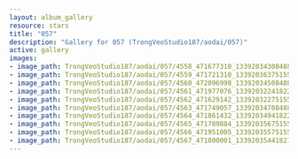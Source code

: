 ```yaml
---
layout: album_gallery
resource: stars
title: "057"
description: "Gallery for 057 (TrongVeoStudio187/aodai/057)"
active: gallery
images:
- image_path: TrongVeoStudio187/aodai/057/4558_471677310_1339203430848877_6886598842393725008_n.jpg
- image_path: TrongVeoStudio187/aodai/057/4559_471721310_1339203637515523_8195603147759027280_n.jpg
- image_path: TrongVeoStudio187/aodai/057/4560_472096998_1339203450848875_5108704553977332700_n.jpg
- image_path: TrongVeoStudio187/aodai/057/4561_471977076_1339203224182231_7315958382233981410_n.jpg
- image_path: TrongVeoStudio187/aodai/057/4562_471629142_1339203227515564_5673803936457674424_n.jpg
- image_path: TrongVeoStudio187/aodai/057/4563_471749057_1339203470848873_2976068633398060101_n.jpg
- image_path: TrongVeoStudio187/aodai/057/4564_471861432_1339203494182204_7317713158870946863_n.jpg
- image_path: TrongVeoStudio187/aodai/057/4565_471789884_1339203567515530_7837970392224995018_n.jpg
- image_path: TrongVeoStudio187/aodai/057/4566_471951005_1339203557515531_8749469710626914601_n.jpg
- image_path: TrongVeoStudio187/aodai/057/4567_471800001_1339203544182199_2853170188193522196_n.jpg
---
```

